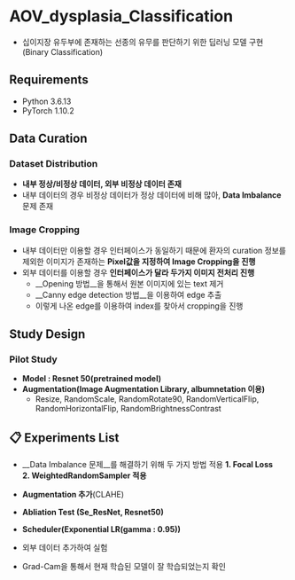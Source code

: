 # AOV_dysplasia_Classification
- 십이지장 유두부에 존재하는 선종의 유무를 판단하기 위한 딥러닝 모델 구현(Binary Classification)

## Requirements
- Python 3.6.13
- PyTorch 1.10.2
## Data Curation

  ### Dataset Distribution
  - __내부 정상/비정상 데이터, 외부 비정상 데이터 존재__
  - 내부 데이터의 경우 비정상 데이터가 정상 데이터에 비해 많아, __Data Imbalance__ 문제 존재

  ### Image Cropping
  - 내부 데이터만 이용할 경우 인터페이스가 동일하기 때문에 환자의 curation 정보를 제외한 이미지가 존재하는 __Pixel값을 지정하여 
    Image Cropping을 진행__
  - 외부 데이터를 이용할 경우 __인터페이스가 달라 두가지 이미지 전처리 진행__
     - __Opening 방법__을 통해서 원본 이미지에 있는 text 제거
     - __Canny edge detection 방법__을 이용하여 edge 추출
     - 이렇게 나온 edge를 이용하여 index를 찾아서 cropping을 진행


## Study Design

  ### Pilot Study
  - __Model : Resnet 50(pretrained model)__
  - __Augmentation(Image Augmentation Library, albumnetation 이용)__
     - Resize, RandomScale, RandomRotate90, RandomVerticalFlip, RandomHorizontalFlip, RandomBrightnessContrast
  
## 📋 Experiments List  
  
- __Data Imbalance 문제__를 해결하기 위해 두 가지 방법 적용
  __1. Focal Loss__   
  __2. WeightedRandomSampler 적용__
  
- __Augmentation 추가__(CLAHE)
  
- __Abliation Test (Se_ResNet, Resnet50)__
  
- __Scheduler(Exponential LR(gamma : 0.95))__
  
- 외부 데이터 추가하여 실험
  
- Grad-Cam을 통해서 현재 학습된 모델이 잘 학습되었는지 확인 
